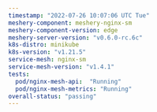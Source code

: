 ```yaml
---
timestamp: "2022-07-26 10:07:06 UTC Tue"
meshery-component: meshery-nginx-sm
meshery-component-version: edge
meshery-server-version: "v0.6.0-rc.6c"
k8s-distro: minikube
k8s-version: "v1.21.5"
service-mesh: nginx-sm
service-mesh-version: "v1.4.1"
tests:
  pod/nginx-mesh-api:  "Running"
  pod/nginx-mesh-metrics: "Running"
overall-status: "passing"
---
```

